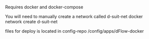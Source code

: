 Requires docker and docker-compose

You will need to manually create a network called d-suit-net
docker network create d-suit-net


files for deploy is located in config-repo
/config/apps/dFlow-docker